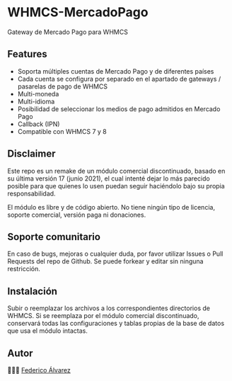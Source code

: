 # WHMCS-MercadoPago

Gateway de Mercado Pago para WHMCS

## Features

- Soporta múltiples cuentas de Mercado Pago y de diferentes países
- Cada cuenta se configura por separado en el apartado de gateways / pasarelas de pago de WHMCS
- Multi-moneda
- Multi-idioma
- Posibilidad de seleccionar los medios de pago admitidos en Mercado Pago
- Callback (IPN)
- Compatible con WHMCS 7 y 8

## Disclaimer

Este repo es un remake de un módulo comercial discontinuado, basado en su última versión 17 (junio 2021), el cual intenté dejar lo más parecido posible para que quienes lo usen puedan seguir haciéndolo bajo su propia responsabilidad.

El módulo es libre y de código abierto. No tiene ningún tipo de licencia, soporte comercial, versión paga ni donaciones.

## Soporte comunitario

En caso de bugs, mejoras o cualquier duda, por favor utilizar Issues o Pull Requests del repo de Github.
Se puede forkear y editar sin ninguna restricción.

## Instalación

Subir o reemplazar los archivos a los correspondientes directorios de WHMCS.
Si se reemplaza por el módulo comercial discontinuado, conservará todas las configuraciones y tablas propias de la base de datos que usa el módulo intactas.

## Autor

👨🏼‍💻️ [Federico Álvarez](https://federicoalvarez.net)

